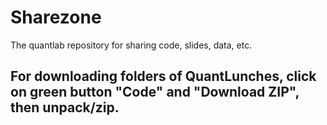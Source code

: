 # Sharezone
The quantlab repository for sharing code, slides, data, etc.


## For downloading folders of QuantLunches, click on green button "Code" and "Download ZIP", then unpack/zip.
